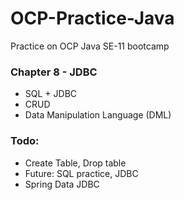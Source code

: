 # OCP-Practice-Java
Practice on OCP Java SE-11 bootcamp


### Chapter 8 - JDBC
- SQL + JDBC
- CRUD
- Data Manipulation Language (DML)
### Todo:
- Create Table, Drop table
- Future: SQL practice, JDBC
- Spring Data JDBC
